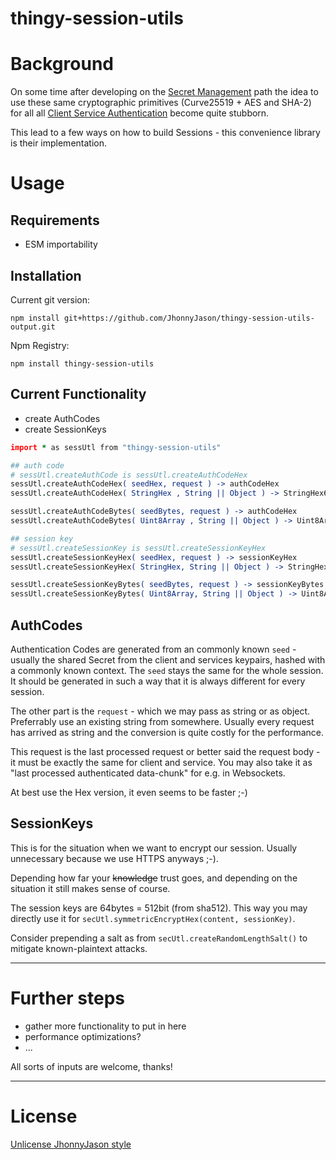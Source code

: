 # thingy-session-utils 

# Background
On some time after developing on the [Secret Management](https://hackmd.io/PZjpRfzPSBCqS-8K54x2jA) path the idea to use these same cryptographic primitives (Curve25519 + AES and SHA-2) for all all [Client Service Authentication](https://hackmd.io/DjnHMT0TSlmffXZTsm4f7A?view) become quite stubborn.

This lead to a few ways on how to build Sessions - this convenience library is their implementation.



# Usage

Requirements
------------
- ESM importability

Installation
------------
Current git version:
```
npm install git+https://github.com/JhonnyJason/thingy-session-utils-output.git
```

Npm Registry:
```
npm install thingy-session-utils
```


Current Functionality
---------------------
- create AuthCodes
- create SessionKeys

```coffee
import * as sessUtl from "thingy-session-utils"

## auth code
# sessUtl.createAuthCode is sessUtl.createAuthCodeHex
sessUtl.createAuthCodeHex( seedHex, request ) -> authCodeHex
sessUtl.createAuthCodeHex( StringHex , String || Object ) -> StringHex64

sessUtl.createAuthCodeBytes( seedBytes, request ) -> authCodeHex
sessUtl.createAuthCodeBytes( Uint8Array , String || Object ) -> Uint8Array32

## session key
# sessUtl.createSessionKey is sessUtl.createSessionKeyHex
sessUtl.createSessionKeyHex( seedHex, request ) -> sessionKeyHex
sessUtl.createSessionKeyHex( StringHex, String || Object ) -> StringHex128

sessUtl.createSessionKeyBytes( seedBytes, request ) -> sessionKeyBytes
sessUtl.createSessionKeyBytes( Uint8Array, String || Object ) -> Uint8Array64

```

## AuthCodes
Authentication Codes are generated from an commonly known `seed` - usually the shared Secret from the client and services keypairs, hashed with a commonly known context. The `seed` stays the same for the whole session.
It should be generated in such a way that it is always different for every session.

The other part is the `request` - which we may pass as string or as object.
Preferrably use an existing string from somewhere. Usually every request has arrived as string and the conversion is quite costly for the performance.

This request is the last processed request or better said the request body - it must be exactly the same for client and service. You may also take  it as "last processed authenticated data-chunk" for e.g. in Websockets.

At best use the Hex version, it even seems to be faster ;-)

## SessionKeys
This is for the situation when we want to encrypt our session. Usually unnecessary because we use HTTPS anyways ;-).

Depending how far your <s>knowledge</s> trust goes, and depending on the situation it still makes sense of course.

The session keys are 64bytes = 512bit (from sha512). This way you may directly use it for `secUtl.symmetricEncryptHex(content, sessionKey)`.

Consider prepending a salt as from `secUtl.createRandomLengthSalt()` to mitigate known-plaintext attacks.

---

# Further steps

- gather more functionality to put in here
- performance optimizations?
- ...


All sorts of inputs are welcome, thanks!

---

# License
[Unlicense JhonnyJason style](https://hackmd.io/nCpLO3gxRlSmKVG3Zxy2hA?view)
